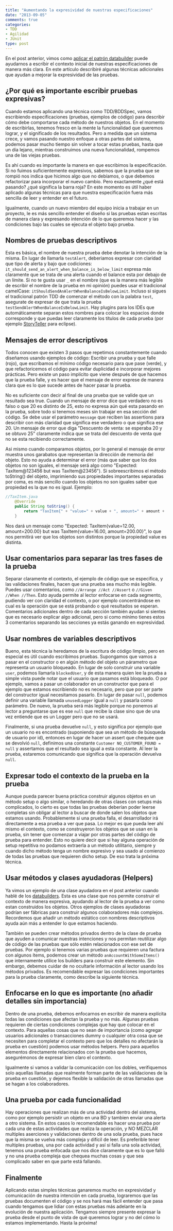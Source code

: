 ```yaml
---
title: "Aumentando la expresividad de nuestras especificaciones"
date: "2013-09-05"
comments: true
categories: 
- TDD
- Agilidad
- JUnit
type: post
---
```

En el post anterior, vimos como [aplicar el patrón databuilder](/2013/07/utilizando-el-patron-databuilder-en-nuestras-pruebas-unitarias/) puede ayudarnos a escribir el contexto inicial de nuestras especificaciones de manera más clara. En este artículo describiré algunas técnicas adicionales que ayudan a mejorar la expresividad de las pruebas.

<!--more-->

## ¿Por qué es importante escribir pruebas expresivas? ##
Cuando estamos aplicando una técnica como TDD/BDDSpec, vamos escribiendo especificaciones (pruebas, ejemplos de código) para describir cómo debe comportarse cada método de nuestros objetos. En el momento de escribirlas, tenemos fresco en la mente la funcionalidad que queremos lograr, y el significado de los resultados. Pero a medida que un sistema crece, y vamos pasando nuestro enfoque a otras partes del sistema, podemos pasar mucho tiempo sin volver a tocar estas pruebas, hasta que un día lejano, mientras construimos una nueva funcionalidad, rompemos una de las viejas pruebas.

Es ahí cuando es importante la manera en que escribimos la especificación. Si no fuimos suficientemente expresivos, sabemos que la prueba que se rompió nos indica que hicimos algo que no debíamos, o que debemos refactorizar para incorporar el nuevo cambio. Pero exactamente ¿qué está pasando? ¿qué significa la barra roja? En este momento es útil haber aplicado algunas técnicas para que nuestra especificación fuera más sencilla de leer y entender en el futuro.

Igualmente, cuando un nuevo miembro del equipo inicia a trabajar en un proyecto, le es más sencillo entender el diseño si las pruebas estan escritas de manera clara y expresando intención de lo que queremos hacer y las condiciones bajo las cuales se ejecuta el objeto bajo prueba.

## Nombres de pruebas descriptivos ##

Esta es básica, el nombre de nuestra prueba debe denotar la intención de la misma. En lugar de llamarla `testAlert`, deberiamos expresar con claridad que tipo de alerta y bajo que codiciones: `it_should_send_an_alert_when_balance_is_below_limit` expresa más claramente que se trata de una alerta cuando el balance esta por debajo de un límite. Si no te gusta usar `_` en el nombre (que es la manera más legible de escribir el nombre de la prueba en mi opinión) puedes usar el tradicional camelCase: `itShouldSendAnAlertWhenBalanceIsBelowLimit`. Incluso si sigues el tradicional patrón TDD de comenzar el método con la palabra `test`, asegurate de expresar de que trata la prueba `testSendAlertWhenBalanceIsBelowLimit`. Hay plugins para los IDEs que automáticamente separan estos nombres para colocar los espacios donde corresponde y que puedas leer claramente los títulos de cada prueba (por ejemplo [StoryTeller](http://marketplace.eclipse.org/content/storyteller) para eclipse). 

## Mensajes de error descriptivos ##

Todos conocen que existen 3 pasos que repetimos constantemente cuando diseñamos usando ejemplos de código: Escribir una prueba y que falle (rojo), que escribamos el mínimo código necesario para que pase (verde), y que refactoricemos el código para evitar duplicidad e incorporar mejores prácticas. Pero existe un paso implícito que viene después de que hacemos que la prueba falle, y es hacer que el mensaje de error exprese de manera clara que es lo que sucede antes de hacer pasar la prueba.

No es suficiente con decir al final de una prueba que se valide que un resultado sea true. Cuando un mensaje de error dice que verdadero no es falso o que 20 es distinto de 25, esto no expresa aún qué esta pasando en la prueba, sobre todo si tenemos meses sin trabajar en esa sección del código. Se debe usar el parámetro `message` que reciben las assertions para describir con más claridad que significa ese verdadero o que significa ese 20. Un mensaje de error que diga "Descuento de venta: se esperaba 20 y se obtuvo 25" claramente indica que se trata del descuento de venta que no se esta recibiendo correctamente.

Asi mismo cuando comparamos objetos, por lo general el mensaje de error muestra unos garabatos que representan la dirección de memoria del objeto. Esto no ayuda a determinar el error (más que saber que los dos objetos no son iguales, el mensaje será algo como "Expected: TaxItem@123456 but was TaxItem@23456"). Si sobreescribimos el método toString() del objeto, imprimiendo sus propiedades importantes separadas por coma, es más sencillo cuando los objetos no son iguales saber que propiedad es la que no es igual. Ejemplo:

``` java
//TaxItem.java
    @Override
    public String toString() {
        return "TaxItem{" + "value=" + value + ", amount=" + amount + '}';
    }
```

Nos dará un mensaje como "Expected: TaxItem{value=12.00, amount=200.00} but was TaxItem{value=16.00, amount=200.00}", lo que nos permitirá ver que los objetos son distintos porque la propiedad value es distinta.

<a name="separar-contexto"></a>
## Usar comentarios para separar las tres fases de la prueba ##

Separar claramente el contexto, el ejemplo de código que se especifica, y las validaciones finales, hacen que una prueba sea mucho más legible. Puedes usar comentarios, como `//Arrange //Act //Assert` o `//Given //When //Then`. Esto ayuda permite al lector enfocarse en cada segmento, pudiendo ver con claridad el contexto, o por ejemplo concentrándose en cual es la operación que se está probando o qué resultados se esperan. Comentarios adicionales dentro de cada sección también ayudan si sientes que es necesario explicar algo adicional, pero si como mínimo tienes estos 3 comentarios separando las secciones ya estás ganando en expresividad.

## Usar nombres de variables descriptivos ##

Bueno, esta técnica la heredamos de la escritura de código limpio, pero en especial es útil cuando escribimos pruebas. Supongamos que vamos a pasar en el constructor o en algún método del objeto un párametro que representa un usuario bloqueado. En lugar de solo construir una variable `user`, podemos llamarla `blockedUser`, y de esta manera quien lee la prueba a simple vista puede notar que el usuario que pasamos está bloqueado. O por ejemplo, vamos a pasar un colaborador en un constructor que para el ejemplo que estamos escribiendo no es necesario, pero que por ser parte del constructor igual necesitamos pasarlo. En lugar de pasar `null`, podemos definir una variable llamada `unusedLogger` igual a `null` y pasarla como parámetro. De nuevo, la prueba será más legible porque no ponemos al lector a preguntarse que es ese `null` que recibe la clase sino que de una vez entiende que es un Logger pero que no se usará. 

Finalmente, si una prueba devuelve `null`, y esto significa por ejemplo que un usuario no es encontrado (suponiendo que sea un método de búsqueda de usuario por id), entonces en lugar de hacer un assert que chequée que se devolvió `null`, definimos una constante `Customer NO_CUSTOMER_FOUND = null` y assertamos que el resultado sea igual a esta constante. Al leer la prueba, estaremos comunicando que significa que la operación devuelva `null`.

## Expresar todo el contexto de la prueba en la prueba ##

Aunque pueda parecer buena práctica construir algunos objetos en un método setup o algo similar, o heredando de otras clases con setups más complicados, lo cierto es que todas las pruebas deberían poder leerse completas sin obligar al lector a buscar de donde salen los objetos que estamos usando. Probablemente si una prueba falla, el desarrollador irá directamente a esa prueba a ver que pasa. Lo mejor es que pueda leer ahí mismo el contexto, como se construyeron los objetos que se usan en la prueba, sin tener que comenzar a viajar por otras partes del código de prueba para entender. Esto no quiere decir que si hay alguna operación de setup repetitiva no podamos extraerla a un método utilitario, siempre y cuando dicho método tenga un nombre expresivo y sea usado al comienzo de todas las pruebas que requieren dicho setup. De eso trata la próxima técnica.

## Usar métodos y clases ayudadoras (Helpers) ##

Ya vimos un ejemplo de una clase ayudadora en el post anterior cuando hablé de los [databuilders](/2013/07/utilizando-el-patron-databuilder-en-nuestras-pruebas-unitarias/). Esta es una clase que nos permite construir el contexto de manera expresiva, ayudando al lector de la prueba a ver como estan construidos los objetos. Otros ejemplos de clases ayudadoras podrían ser fábricas para construir algunos colaboradores más complejos. Recordemos que añadir un método estático con nombres descriptivos ayuda aún más a entender lo que estamos haciendo.

También se pueden crear métodos privados dentro de la clase de prueba que ayuden a comunicar nuestras intenciones y nos permitan reutilizar algo de código de las pruebas que sólo estén relacionados con ese set de pruebas. Por ejemplo si tenemos varias pruebas que requieren una factura con algunos ítems, podemos crear un método `anAccountWithSomeItems()` que internamente utilice los builders para construir este elemento. Sin embargo, debemos cuidar de no ocultarle información al lector usando los métodos privados. Es recomendable expresar las condiciones importantes para la prueba claramente, como describe la siguiente técnica.

## Enfocarse en lo que es importante (no añadir detalles sin importancia) ##

Dentro de una prueba, debemos enfocarnos en escribir de manera explícita todas las condiciones que afectan la prueba y no más. Algunas pruebas requieren de ciertas condiciones complejas que hay que colocar en el contexto. Para aquellas cosas que no sean de importancia (como agregar usuarios adicionales o transacciones dummy o cualquier otra cosa que se necesiten para completar el contexto pero que los detalles no afectarán la prueba en cuestión) podemos usar métodos helpers. Pero para aquellos elementos directamente relacionados con la prueba que hacemos, asegurémonos de expresar bien claro el contexto. 

Igualmente si vamos a validar la comunicación con los dobles, verifiquemos solo aquellas llamadas que realmente forman parte de las validaciones de la prueba en cuestión, y dejemos flexible la validación de otras llamadas que se hagan a los colaboradores. 

## Una prueba por cada funcionalidad ##

Hay operaciones que realizan más de una actividad dentro del sistema, como por ejemplo persistir un objeto en una BD y tambien enviar una alerta a otro sistema. En estos casos lo recomendable es hacer una prueba por cada una de estas actividades que realiza la operación, y NO MEZCLAR multiples aserciones y validaciones dentro de una sola prueba, pues hace que la misma se vuelva más compleja y difícil de leer. Es preferible tener multiples pruebas, una por cada actividad y así si falla una sola actividad, tenemos una prueba enfocada que nos dice claramente que es lo que falló y no una prueba compleja que chequea muchas cosas y que sea complicado saber en que parte está fallando. 

## Finalmente ##

Aplicando estas simples técnicas ganaremos mucho en expresividad y comunicación de nuestra intención en cada prueba, lograremos que las pruebas documenten el código y se nos hará mas fácil entender que pasa cuando tengamos que lidiar con estas pruebas más adelante en la evolución de nuestra aplicación. Tengamos siempre presente expresar la prueba desde el punto de vista de qué queremos lograr y no del cómo lo estamos implementando. Hasta la próxima!
